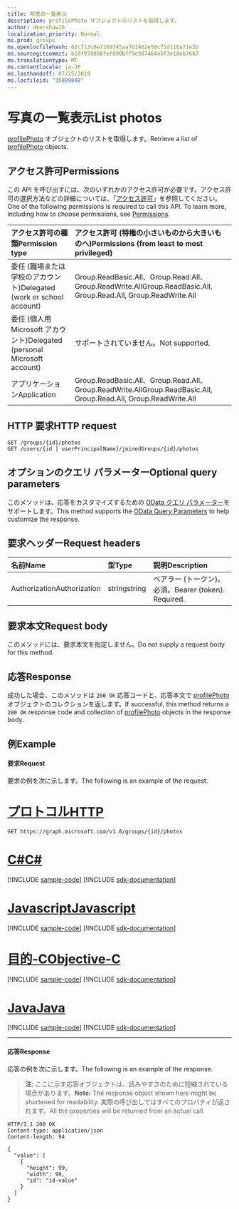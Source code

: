 ```yaml
---
title: 写真の一覧表示
description: profilePhoto オブジェクトのリストを取得します。
author: dkershaw10
localization_priority: Normal
ms.prod: groups
ms.openlocfilehash: 62c713c8e7269345aa7b1462e58c71d118a71e3b
ms.sourcegitcommit: b18f978808fef800bff9e587464a5f3e18eb7687
ms.translationtype: MT
ms.contentlocale: ja-JP
ms.lasthandoff: 07/25/2019
ms.locfileid: "35889048"
---
```

# <a name="list-photos"></a><span data-ttu-id="dfdd1-103">写真の一覧表示</span><span class="sxs-lookup"><span data-stu-id="dfdd1-103">List photos</span></span>
<span data-ttu-id="dfdd1-104">[profilePhoto](../resources/profilephoto.md) オブジェクトのリストを取得します。</span><span class="sxs-lookup"><span data-stu-id="dfdd1-104">Retrieve a list of [profilePhoto](../resources/profilephoto.md) objects.</span></span>

## <a name="permissions"></a><span data-ttu-id="dfdd1-105">アクセス許可</span><span class="sxs-lookup"><span data-stu-id="dfdd1-105">Permissions</span></span>
<span data-ttu-id="dfdd1-p101">この API を呼び出すには、次のいずれかのアクセス許可が必要です。アクセス許可の選択方法などの詳細については、「[アクセス許可](/graph/permissions-reference)」を参照してください。</span><span class="sxs-lookup"><span data-stu-id="dfdd1-p101">One of the following permissions is required to call this API. To learn more, including how to choose permissions, see [Permissions](/graph/permissions-reference).</span></span>

|<span data-ttu-id="dfdd1-108">アクセス許可の種類</span><span class="sxs-lookup"><span data-stu-id="dfdd1-108">Permission type</span></span>      | <span data-ttu-id="dfdd1-109">アクセス許可 (特権の小さいものから大きいものへ)</span><span class="sxs-lookup"><span data-stu-id="dfdd1-109">Permissions (from least to most privileged)</span></span>              |
|:--------------------|:---------------------------------------------------------|
|<span data-ttu-id="dfdd1-110">委任 (職場または学校のアカウント)</span><span class="sxs-lookup"><span data-stu-id="dfdd1-110">Delegated (work or school account)</span></span> | <span data-ttu-id="dfdd1-111">Group.ReadBasic.All、Group.Read.All、Group.ReadWrite.All</span><span class="sxs-lookup"><span data-stu-id="dfdd1-111">Group.ReadBasic.All, Group.Read.All, Group.ReadWrite.All</span></span> |
|<span data-ttu-id="dfdd1-112">委任 (個人用 Microsoft アカウント)</span><span class="sxs-lookup"><span data-stu-id="dfdd1-112">Delegated (personal Microsoft account)</span></span> | <span data-ttu-id="dfdd1-113">サポートされていません。</span><span class="sxs-lookup"><span data-stu-id="dfdd1-113">Not supported.</span></span>    |
|<span data-ttu-id="dfdd1-114">アプリケーション</span><span class="sxs-lookup"><span data-stu-id="dfdd1-114">Application</span></span> | <span data-ttu-id="dfdd1-115">Group.ReadBasic.All、Group.Read.All、Group.ReadWrite.All</span><span class="sxs-lookup"><span data-stu-id="dfdd1-115">Group.ReadBasic.All, Group.Read.All, Group.ReadWrite.All</span></span> |

## <a name="http-request"></a><span data-ttu-id="dfdd1-116">HTTP 要求</span><span class="sxs-lookup"><span data-stu-id="dfdd1-116">HTTP request</span></span>
<!-- { "blockType": "ignored" } -->
```http
GET /groups/{id}/photos
GET /users/{id | userPrincipalName}/joinedGroups/{id}/photos
```
## <a name="optional-query-parameters"></a><span data-ttu-id="dfdd1-117">オプションのクエリ パラメーター</span><span class="sxs-lookup"><span data-stu-id="dfdd1-117">Optional query parameters</span></span>
<span data-ttu-id="dfdd1-118">このメソッドは、応答をカスタマイズするための [OData クエリ パラメーター](/graph/query-parameters)をサポートします。</span><span class="sxs-lookup"><span data-stu-id="dfdd1-118">This method supports the [OData Query Parameters](/graph/query-parameters) to help customize the response.</span></span>

## <a name="request-headers"></a><span data-ttu-id="dfdd1-119">要求ヘッダー</span><span class="sxs-lookup"><span data-stu-id="dfdd1-119">Request headers</span></span>
| <span data-ttu-id="dfdd1-120">名前</span><span class="sxs-lookup"><span data-stu-id="dfdd1-120">Name</span></span>       | <span data-ttu-id="dfdd1-121">型</span><span class="sxs-lookup"><span data-stu-id="dfdd1-121">Type</span></span> | <span data-ttu-id="dfdd1-122">説明</span><span class="sxs-lookup"><span data-stu-id="dfdd1-122">Description</span></span>|
|:-----------|:------|:----------|
| <span data-ttu-id="dfdd1-123">Authorization</span><span class="sxs-lookup"><span data-stu-id="dfdd1-123">Authorization</span></span>  | <span data-ttu-id="dfdd1-124">string</span><span class="sxs-lookup"><span data-stu-id="dfdd1-124">string</span></span>  | <span data-ttu-id="dfdd1-p102">ベアラー {トークン}。必須。</span><span class="sxs-lookup"><span data-stu-id="dfdd1-p102">Bearer {token}. Required.</span></span> |

## <a name="request-body"></a><span data-ttu-id="dfdd1-127">要求本文</span><span class="sxs-lookup"><span data-stu-id="dfdd1-127">Request body</span></span>
<span data-ttu-id="dfdd1-128">このメソッドには、要求本文を指定しません。</span><span class="sxs-lookup"><span data-stu-id="dfdd1-128">Do not supply a request body for this method.</span></span>

## <a name="response"></a><span data-ttu-id="dfdd1-129">応答</span><span class="sxs-lookup"><span data-stu-id="dfdd1-129">Response</span></span>
<span data-ttu-id="dfdd1-130">成功した場合、このメソッドは `200 OK` 応答コードと、応答本文で [profilePhoto](../resources/profilephoto.md) オブジェクトのコレクションを返します。</span><span class="sxs-lookup"><span data-stu-id="dfdd1-130">If successful, this method returns a `200 OK` response code and collection of [profilePhoto](../resources/profilephoto.md) objects in the response body.</span></span>

## <a name="example"></a><span data-ttu-id="dfdd1-131">例</span><span class="sxs-lookup"><span data-stu-id="dfdd1-131">Example</span></span>
#### <a name="request"></a><span data-ttu-id="dfdd1-132">要求</span><span class="sxs-lookup"><span data-stu-id="dfdd1-132">Request</span></span>
<span data-ttu-id="dfdd1-133">要求の例を次に示します。</span><span class="sxs-lookup"><span data-stu-id="dfdd1-133">The following is an example of the request.</span></span>

# <a name="httptabhttp"></a>[<span data-ttu-id="dfdd1-134">プロトコル</span><span class="sxs-lookup"><span data-stu-id="dfdd1-134">HTTP</span></span>](#tab/http)
<!-- {
  "blockType": "request",
  "name": "get_photos"
}-->
```http
GET https://graph.microsoft.com/v1.0/groups/{id}/photos
```
# <a name="ctabcsharp"></a>[<span data-ttu-id="dfdd1-135">C#</span><span class="sxs-lookup"><span data-stu-id="dfdd1-135">C#</span></span>](#tab/csharp)
[!INCLUDE [sample-code](../includes/snippets/csharp/get-photos-csharp-snippets.md)]
[!INCLUDE [sdk-documentation](../includes/snippets/snippets-sdk-documentation-link.md)]

# <a name="javascripttabjavascript"></a>[<span data-ttu-id="dfdd1-136">Javascript</span><span class="sxs-lookup"><span data-stu-id="dfdd1-136">Javascript</span></span>](#tab/javascript)
[!INCLUDE [sample-code](../includes/snippets/javascript/get-photos-javascript-snippets.md)]
[!INCLUDE [sdk-documentation](../includes/snippets/snippets-sdk-documentation-link.md)]

# <a name="objective-ctabobjc"></a>[<span data-ttu-id="dfdd1-137">目的-C</span><span class="sxs-lookup"><span data-stu-id="dfdd1-137">Objective-C</span></span>](#tab/objc)
[!INCLUDE [sample-code](../includes/snippets/objc/get-photos-objc-snippets.md)]
[!INCLUDE [sdk-documentation](../includes/snippets/snippets-sdk-documentation-link.md)]

# <a name="javatabjava"></a>[<span data-ttu-id="dfdd1-138">Java</span><span class="sxs-lookup"><span data-stu-id="dfdd1-138">Java</span></span>](#tab/java)
[!INCLUDE [sample-code](../includes/snippets/java/get-photos-java-snippets.md)]
[!INCLUDE [sdk-documentation](../includes/snippets/snippets-sdk-documentation-link.md)]

---


#### <a name="response"></a><span data-ttu-id="dfdd1-139">応答</span><span class="sxs-lookup"><span data-stu-id="dfdd1-139">Response</span></span>
<span data-ttu-id="dfdd1-140">応答の例を次に示します。</span><span class="sxs-lookup"><span data-stu-id="dfdd1-140">The following is an example of the response.</span></span>
><span data-ttu-id="dfdd1-141">**注:** ここに示す応答オブジェクトは、読みやすさのために短縮されている場合があります。</span><span class="sxs-lookup"><span data-stu-id="dfdd1-141">**Note:** The response object shown here might be shortened for readability.</span></span> <span data-ttu-id="dfdd1-142">実際の呼び出しではすべてのプロパティが返されます。</span><span class="sxs-lookup"><span data-stu-id="dfdd1-142">All the properties will be returned from an actual call.</span></span>
<!-- {
  "blockType": "response",
  "truncated": true,
  "@odata.type": "microsoft.graph.profilePhoto",
  "isCollection": true
} -->
```http
HTTP/1.1 200 OK
Content-type: application/json
Content-length: 94

{
  "value": [
    {
      "height": 99,
      "width": 99,
      "id": "id-value"
    }
  ]
}
```

<!-- uuid: 8fcb5dbc-d5aa-4681-8e31-b001d5168d79
2015-10-25 14:57:30 UTC -->
<!-- {
  "type": "#page.annotation",
  "description": "List photos",
  "keywords": "",
  "section": "documentation",
  "tocPath": "",
  "suppressions": [
  ]
}-->
